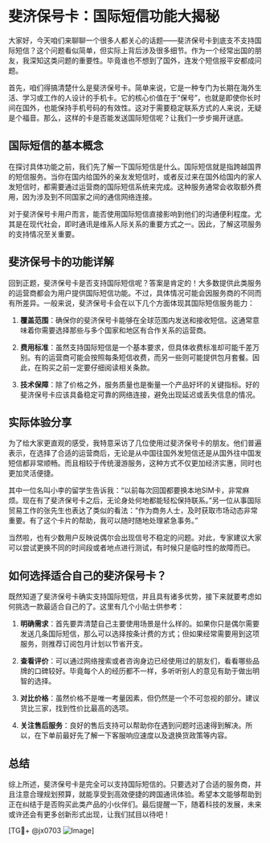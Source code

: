 # 斐济保号卡：国际短信功能大揭秘

大家好，今天咱们来聊聊一个很多人都关心的话题——斐济保号卡到底支不支持国际短信？这个问题看似简单，但实际上背后涉及很多细节。作为一个经常出国的朋友，我深知这类问题的重要性。毕竟谁也不想到了国外，连发个短信报平安都成问题。

首先，咱们得搞清楚什么是斐济保号卡。简单来说，它是一种专门为长期在海外生活、学习或工作的人设计的手机卡。它的核心价值在于“保号”，也就是即使你长时间在国外，也能保持手机号码的有效性。这对于需要稳定联系方式的人来说，无疑是个福音。那么，这样的卡是否能发送国际短信呢？让我们一步步揭开谜底。

## 国际短信的基本概念

在探讨具体功能之前，我们先了解一下国际短信是什么。国际短信就是指跨越国界的短信服务。当你在国内给国外的亲友发短信时，或者反过来在国外给国内的家人发短信时，都需要通过运营商的国际短信系统来完成。这种服务通常会收取额外费用，因为涉及到不同国家之间的通信网络连接。

对于斐济保号卡用户而言，能否使用国际短信直接影响到他们的沟通便利程度。尤其是在现代社会，即时通讯是维系人际关系的重要方式之一。因此，了解这项服务的支持情况至关重要。

## 斐济保号卡的功能详解

回到正题，斐济保号卡是否支持国际短信呢？答案是肯定的！大多数提供此类服务的运营商都会为用户提供国际短信功能。不过，具体情况可能会因服务商的不同而有所差异。一般来说，斐济保号卡会在以下几个方面体现其国际短信服务能力：

1. **覆盖范围**：确保你的斐济保号卡能够在全球范围内发送和接收短信。这通常意味着你需要选择那些与多个国家和地区有合作关系的运营商。
   
2. **费用标准**：虽然支持国际短信是一个基本要求，但具体收费标准却可能千差万别。有的运营商可能会按照每条短信收费，而另一些则可能提供包月套餐。因此，在购买之前一定要仔细阅读相关条款。

3. **技术保障**：除了价格之外，服务质量也是衡量一个产品好坏的关键指标。好的斐济保号卡应该具备稳定可靠的网络连接，避免出现延迟或丢失信息的情况。

## 实际体验分享

为了给大家更直观的感受，我特意采访了几位使用过斐济保号卡的朋友。他们普遍表示，在选择了合适的运营商后，无论是从中国往国外发短信还是从国外往中国发短信都非常顺畅。而且相较于传统漫游服务，这种方式不仅更加经济实惠，同时也更加灵活便捷。

其中一位名叫小李的留学生告诉我：“以前每次回国都要换本地SIM卡，非常麻烦。现在有了斐济保号卡之后，无论身处何地都能轻松保持联系。”另一位从事国际贸易工作的张先生也表达了类似的看法：“作为商务人士，及时获取市场动态非常重要。有了这个卡片的帮助，我可以随时随地处理紧急事务。”

当然啦，也有少数用户反映说偶尔会出现信号不稳定的问题。对此，专家建议大家可以尝试更换不同的时间段或者地点进行测试，有时候只是临时性的故障而已。

## 如何选择适合自己的斐济保号卡？

既然知道了斐济保号卡确实支持国际短信，并且具有诸多优势，接下来就要考虑如何挑选一款最适合自己的了。这里有几个小贴士供参考：

1. **明确需求**：首先要弄清楚自己主要使用场景是什么样的。如果你只是偶尔需要发送几条国际短信，那么可以选择按条计费的方式；但如果经常需要用到这项服务，则推荐订阅包月计划以节省开支。

2. **查看评价**：可以通过网络搜索或者咨询身边已经使用过的朋友们，看看哪些品牌的口碑较好。毕竟每个人的经历都不一样，多听听别人的意见有助于做出明智的选择。

3. **对比价格**：虽然价格不是唯一考量因素，但仍然是一个不可忽视的部分。建议货比三家，找到性价比最高的选项。

4. **关注售后服务**：良好的售后支持可以帮助你在遇到问题时迅速得到解决。所以，在下单前最好先了解一下客服响应速度以及退换货政策等内容。

## 总结

综上所述，斐济保号卡是完全可以支持国际短信的。只要选对了合适的服务商，并且注意合理规划预算，就能享受到高效便捷的跨国通讯体验。希望本文能够帮助到正在纠结于是否购买此类产品的小伙伴们。最后提醒一下，随着科技的发展，未来或许还会有更多创新形式出现，让我们拭目以待吧！

[TG💪+ @jx0703 ![Image](https://github.com/user-attachments/assets/dbca1d08-cadb-493c-b0ec-ad6f7a83f270)]